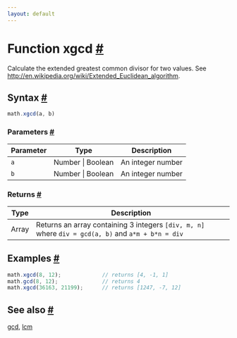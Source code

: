 ```yaml
---
layout: default
---
```


<h1 id="function-xgcd">Function xgcd <a href="#function-xgcd" title="Permalink">#</a></h1>

Calculate the extended greatest common divisor for two values.
See http://en.wikipedia.org/wiki/Extended_Euclidean_algorithm.


<h2 id="syntax">Syntax <a href="#syntax" title="Permalink">#</a></h2>

```js
math.xgcd(a, b)
```

<h3 id="parameters">Parameters <a href="#parameters" title="Permalink">#</a></h3>

Parameter | Type | Description
--------- | ---- | -----------
`a` | Number &#124; Boolean | An integer number
`b` | Number &#124; Boolean | An integer number

<h3 id="returns">Returns <a href="#returns" title="Permalink">#</a></h3>

Type | Description
---- | -----------
Array | Returns an array containing 3 integers `[div, m, n]` where `div = gcd(a, b)` and `a*m + b*n = div`


<h2 id="examples">Examples <a href="#examples" title="Permalink">#</a></h2>

```js
math.xgcd(8, 12);             // returns [4, -1, 1]
math.gcd(8, 12);              // returns 4
math.xgcd(36163, 21199);      // returns [1247, -7, 12]
```


<h2 id="see-also">See also <a href="#see-also" title="Permalink">#</a></h2>

[gcd](gcd.html),
[lcm](lcm.html)


<!-- Note: This file is automatically generated from source code comments. Changes made in this file will be overridden. -->
